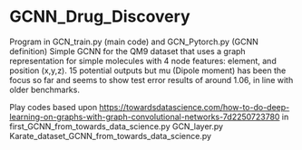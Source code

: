 # GCNN_Drug_Discovery
Program in GCN_train.py (main code) and GCN_Pytorch.py (GCNN definition)
Simple GCNN for the QM9 dataset that uses a graph representation for simple molecules with 4 node features: element, and position (x,y,z). 15 potential outputs but mu (Dipole moment) has been the focus so far and seems to show test error results of around 1.06, in line with older benchmarks.

Play codes based upon https://towardsdatascience.com/how-to-do-deep-learning-on-graphs-with-graph-convolutional-networks-7d2250723780 in first_GCNN_from_towards_data_science.py GCN_layer.py Karate_dataset_GCNN_from_towards_data_science.py
